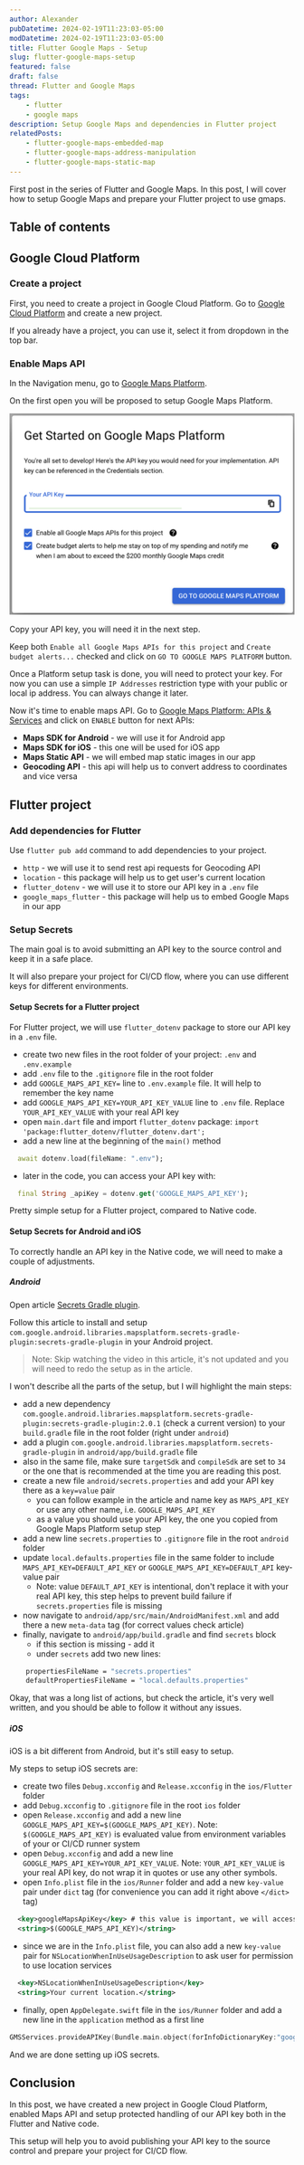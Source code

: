 ```yaml
---
author: Alexander
pubDatetime: 2024-02-19T11:23:03-05:00
modDatetime: 2024-02-19T11:23:03-05:00
title: Flutter Google Maps - Setup
slug: flutter-google-maps-setup
featured: false
draft: false
thread: Flutter and Google Maps
tags:
    - flutter
    - google maps
description: Setup Google Maps and dependencies in Flutter project
relatedPosts:
    - flutter-google-maps-embedded-map
    - flutter-google-maps-address-manipulation
    - flutter-google-maps-static-map
---
```


First post in the series of Flutter and Google Maps. In this post, I will cover how to setup Google Maps and prepare your Flutter project to use gmaps.

## Table of contents

## Google Cloud Platform

### Create a project

First, you need to create a project in Google Cloud Platform. Go to [Google Cloud Platform](https://console.cloud.google.com/) and create a new project.

If you already have a project, you can use it, select it from dropdown in the top bar.

### Enable Maps API

In the Navigation menu, go to [Google Maps Platform](https://console.cloud.google.com/google/maps-apis/overview).

On the first open you will be proposed to setup Google Maps Platform.

![get-started-on-google-maps-platform.png](../../assets/images/flutter-google-maps/get-started-on-google-maps-platform.png)

Copy your API key, you will need it in the next step.

Keep both `Enable all Google Maps APIs for this project` and `Create budget alerts...` checked and click on `GO TO GOOGLE MAPS PLATFORM` button.

Once a Platform setup task is done, you will need to protect your key. For now you can use a simple `IP Addresses` restriction type with your public or local ip address. You can always change it later.

Now it's time to enable maps API. Go to [Google Maps Platform: APIs & Services](https://console.cloud.google.com/google/maps-apis/api-list) and click on `ENABLE` button for next APIs:

-   **Maps SDK for Android** - we will use it for Android app
-   **Maps SDK for iOS** - this one will be used for iOS app
-   **Maps Static API** - we will embed map static images in our app
-   **Geocoding API** - this api will help us to convert address to coordinates and vice versa

## Flutter project

### Add dependencies for Flutter

Use `flutter pub add` command to add dependencies to your project.

-   `http` - we will use it to send rest api requests for Geocoding API
-   `location` - this package will help us to get user's current location
-   `flutter_dotenv` - we will use it to store our API key in a `.env` file
-   `google_maps_flutter` - this package will help us to embed Google Maps in our app

### Setup Secrets

The main goal is to avoid submitting an API key to the source control and keep it in a safe place.

It will also prepare your project for CI/CD flow, where you can use different keys for different environments.

#### Setup Secrets for a Flutter project

For Flutter project, we will use `flutter_dotenv` package to store our API key in a `.env` file.

-   create two new files in the root folder of your project: `.env` and `.env.example`
-   add `.env` file to the `.gitignore` file in the root folder
-   add `GOOGLE_MAPS_API_KEY=` line to `.env.example` file. It will help to remember the key name
-   add `GOOGLE_MAPS_API_KEY=YOUR_API_KEY_VALUE` line to `.env` file. Replace `YOUR_API_KEY_VALUE` with your real API key
-   open `main.dart` file and import `flutter_dotenv` package: `import 'package:flutter_dotenv/flutter_dotenv.dart';`
-   add a new line at the beginning of the `main()` method

```dart
  await dotenv.load(fileName: ".env");
```

-   later in the code, you can access your API key with:

```dart
  final String _apiKey = dotenv.get('GOOGLE_MAPS_API_KEY');
```

Pretty simple setup for a Flutter project, compared to Native code.

#### Setup Secrets for Android and iOS

To correctly handle an API key in the Native code, we will need to make a couple of adjustments.

##### **Android**

Open article [Secrets Gradle plugin](https://developers.google.com/maps/documentation/android-sdk/secrets-gradle-plugin).

Follow this article to install and setup `com.google.android.libraries.mapsplatform.secrets-gradle-plugin:secrets-gradle-plugin` in your Android project.

> Note: Skip watching the video in this article, it's not updated and you will need to redo the setup as in the article.

I won't describe all the parts of the setup, but I will highlight the main steps:

-   add a new dependency `com.google.android.libraries.mapsplatform.secrets-gradle-plugin:secrets-gradle-plugin:2.0.1` (check a current version) to your `build.gradle` file in the root folder (right under `android`)
-   add a plugin `com.google.android.libraries.mapsplatform.secrets-gradle-plugin` in `android/app/build.gradle` file
-   also in the same file, make sure `targetSdk` and `compileSdk` are set to `34` or the one that is recommended at the time you are reading this post.
-   create a new file `android/secrets.properties` and add your API key there as a `key=value` pair
    -   you can follow example in the article and name key as `MAPS_API_KEY` or use any other name, i.e. `GOOGLE_MAPS_API_KEY`
    -   as a value you should use your API key, the one you copied from Google Maps Platform setup step
-   add a new line `secrets.properties` to `.gitignore` file in the root `android` folder
-   update `local.defaults.properties` file in the same folder to include `MAPS_API_KEY=DEFAULT_API_KEY` or `GOOGLE_MAPS_API_KEY=DEFAULT_API` key-value pair
    -   Note: value `DEFAULT_API_KEY` is intentional, don't replace it with your real API key, this step helps to prevent build failure if `secrets.properties` file is missing
-   now navigate to `android/app/src/main/AndroidManifest.xml` and add there a new `meta-data` tag (for correct values check article)
-   finally, navigate to `android/app/build.gradle` and find `secrets` block
    -   if this section is missing - add it
    -   under `secrets` add two new lines:

```bash
    propertiesFileName = "secrets.properties"
    defaultPropertiesFileName = "local.defaults.properties"
```

Okay, that was a long list of actions, but check the article, it's very well written, and you should be able to follow it without any issues.

##### **iOS**

iOS is a bit different from Android, but it's still easy to setup.

My steps to setup iOS secrets are:

-   create two files `Debug.xcconfig` and `Release.xcconfig` in the `ios/Flutter` folder
-   add `Debug.xcconfig` to `.gitignore` file in the root `ios` folder
-   open `Release.xcconfig` and add a new line `GOOGLE_MAPS_API_KEY=$(GOOGLE_MAPS_API_KEY)`. Note: `$(GOOGLE_MAPS_API_KEY)` is evaluated value from environment variables of your or CI/CD runner system
-   open `Debug.xcconfig` and add a new line `GOOGLE_MAPS_API_KEY=YOUR_API_KEY_VALUE`. Note: `YOUR_API_KEY_VALUE` is your real API key, do not wrap it in quotes or use any other symbols.
-   open `Info.plist` file in the `ios/Runner` folder and add a new `key-value` pair under `dict` tag (for convenience you can add it right above `</dict>` tag)

```xml
  <key>googleMapsApiKey</key> # this value is important, we will access it in the code later
  <string>$(GOOGLE_MAPS_API_KEY)</string>
```

-   since we are in the `Info.plist` file, you can also add a new `key-value` pair for `NSLocationWhenInUseUsageDescription` to ask user for permission to use location services

```xml
  <key>NSLocationWhenInUseUsageDescription</key>
  <string>Your current location.</string>
```

-   finally, open `AppDelegate.swift` file in the `ios/Runner` folder and add a new line in the `application` method as a first line

```swift
GMSServices.provideAPIKey(Bundle.main.object(forInfoDictionaryKey:"googleMapsApiKey") as? String ?? "");
```

And we are done setting up iOS secrets.

## Conclusion

In this post, we have created a new project in Google Cloud Platform, enabled Maps API and setup protected handling of our API key both in the Flutter and Native code.

This setup will help you to avoid publishing your API key to the source control and prepare your project for CI/CD flow.
